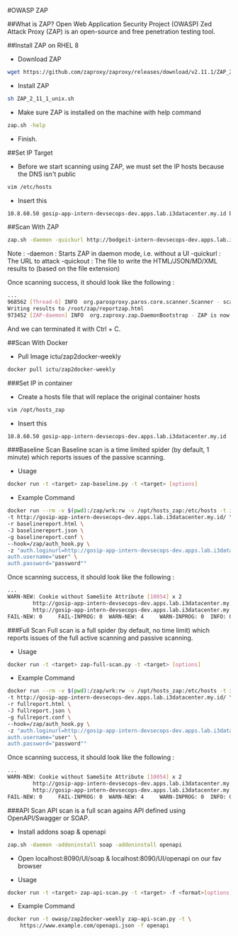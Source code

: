 #OWASP ZAP

##What is ZAP?
Open Web Application Security Project (OWASP) Zed Attack Proxy (ZAP) is an open-source and free penetration testing tool.

##Install ZAP on RHEL 8
- Download ZAP
```bash
wget https://github.com/zaproxy/zaproxy/releases/download/v2.11.1/ZAP_2_11_1_unix.sh
```

- Install ZAP
```bash
sh ZAP_2_11_1_unix.sh
```

- Make sure ZAP is installed on the machine with help command
```bash
zap.sh -help
```

- Finish.

##Set IP Target
- Before we start scanning using ZAP, we must set the IP hosts because the DNS isn't public
```bash
vim /etc/hosts
```

- Insert this
```bash
10.8.60.50 gosip-app-intern-devsecops-dev.apps.lab.i3datacenter.my.id bodgeit-intern-devsecops-dev.apps.lab.i3datacenter.my.id
```

##Scan With ZAP
```bash
zap.sh -daemon -quickurl http://bodgeit-intern-devsecops-dev.apps.lab.i3datacenter.my.id -quickout $(pwd)/report.html
```

Note : 
-daemon                 : Starts ZAP in daemon mode, i.e. without a UI
-quickurl <target url>  : The URL to attack
-quickout <filename>    : The file to write the HTML/JSON/MD/XML results to (based on the file extension)

Once scanning success, it should look like the following :
```bash
...
968562 [Thread-6] INFO  org.parosproxy.paros.core.scanner.Scanner - scanner completed in 857.949s
Writing results to /root/zap/reportzap.html
973452 [ZAP-daemon] INFO  org.zaproxy.zap.DaemonBootstrap - ZAP is now listening on localhost:8080
```

And we can terminated it with Ctrl + C.

##Scan With Docker
- Pull Image ictu/zap2docker-weekly
```bash
docker pull ictu/zap2docker-weekly
```

###Set IP in container
- Create a hosts file that will replace the original container hosts
```bash
vim /opt/hosts_zap
```

- Insert this
```bash
10.8.60.50 gosip-app-intern-devsecops-dev.apps.lab.i3datacenter.my.id
```

###Baseline Scan
Baseline scan is a time limited spider (by default, 1 minute) which reports issues of the passive scanning.

- Usage
```bash
docker run -t <target> zap-baseline.py -t <target> [options]
```

- Example Command
```bash
docker run --rm -v $(pwd):/zap/wrk:rw -v /opt/hosts_zap:/etc/hosts -t ictu/zap2docker-weekly zap-baseline.py -I -j \
-t http://gosip-app-intern-devsecops-dev.apps.lab.i3datacenter.my.id/ \
-r baselinereport.html \
-J baselinereport.json \
-g baselinereport.conf \
--hook=/zap/auth_hook.py \
-z "auth.loginurl=http://gosip-app-intern-devsecops-dev.apps.lab.i3datacenter.my.id/login \
auth.username="user" \
auth.password="password""
```

Once scanning success, it should look like the following :
```bash
...
WARN-NEW: Cookie without SameSite Attribute [10054] x 2
        http://gosip-app-intern-devsecops-dev.apps.lab.i3datacenter.my.id/login (200 OK)
        http://gosip-app-intern-devsecops-dev.apps.lab.i3datacenter.my.id/register (302 FOUND)
FAIL-NEW: 0     FAIL-INPROG: 0  WARN-NEW: 4     WARN-INPROG: 0  INFO: 0 IGNORE: 0       PASS: 29
```

###Full Scan
Full scan is a full spider (by default, no time limit) which reports issues of the full active scanning and passive scanning.

- Usage
```bash
docker run -t <target> zap-full-scan.py -t <target> [options]
```

- Example Command
```bash
docker run --rm -v $(pwd):/zap/wrk:rw -v /opt/hosts_zap:/etc/hosts -t ictu/zap2docker-weekly zap-full-scan.py -I -j \
-t http://gosip-app-intern-devsecops-dev.apps.lab.i3datacenter.my.id/ \
-r fullreport.html \
-J fullreport.json \
-g fullreport.conf \
--hook=/zap/auth_hook.py \
-z "auth.loginurl=http://gosip-app-intern-devsecops-dev.apps.lab.i3datacenter.my.id/login \
auth.username="user" \
auth.password="password""
```

Once scanning success, it should look like the following :
```bash
...
WARN-NEW: Cookie without SameSite Attribute [10054] x 2
        http://gosip-app-intern-devsecops-dev.apps.lab.i3datacenter.my.id/login (200 OK)
        http://gosip-app-intern-devsecops-dev.apps.lab.i3datacenter.my.id/register (302 FOUND)
FAIL-NEW: 0     FAIL-INPROG: 0  WARN-NEW: 4     WARN-INPROG: 0  INFO: 0 IGNORE: 0       PASS: 52
```

###API Scan
API scan is a full scan agains API defined using OpenAPI/Swagger or SOAP.

- Install addons soap & openapi
```bash
zap.sh -daemon -addoninstall soap -addoninstall openapi
```

- Open localhost:8090/UI/soap & localhost:8090/UI/openapi on our fav browser

- Usage
```bash
docker run -t <target> zap-api-scan.py -t <target> -f <format>[options]
```

- Example Command
```bash
docker run -t owasp/zap2docker-weekly zap-api-scan.py -t \  
    https://www.example.com/openapi.json -f openapi 
```